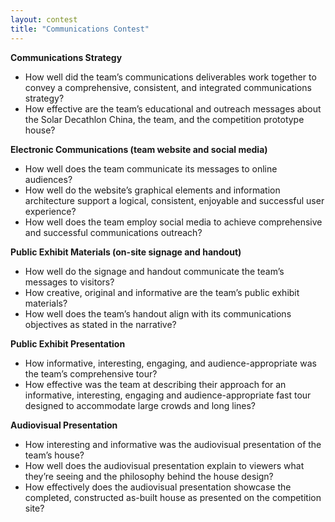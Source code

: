 ```yaml
---
layout: contest
title: "Communications Contest"
---
```


__Communications Strategy__

- How well did the team’s communications deliverables work together to convey a comprehensive, consistent, and integrated communications strategy?
- How effective are the team’s educational and outreach messages about the Solar Decathlon China, the team, and the competition prototype house?

__Electronic Communications (team website and social media)__

- How well does the team communicate its messages to online audiences?
- How well do the website’s graphical elements and information architecture support a logical, consistent, enjoyable and successful user experience?
- How well does the team employ social media to achieve comprehensive and successful communications outreach?

__Public Exhibit Materials (on-site signage and handout)__

- How well do the signage and handout communicate the team’s messages to visitors?
- How creative, original and informative are the team’s public exhibit materials?
- How well does the team’s handout align with its communications objectives as stated in the narrative?

__Public Exhibit Presentation__

- How informative, interesting, engaging, and audience-appropriate was the team’s comprehensive tour?
- How effective was the team at describing their approach for an informative, interesting, engaging and audience-appropriate fast tour designed to accommodate large crowds and long lines?

__Audiovisual Presentation__

- How interesting and informative was the audiovisual presentation of the team’s house?
- How well does the audiovisual presentation explain to viewers what they’re seeing and the philosophy behind the house design?
- How effectively does the audiovisual presentation showcase the completed, constructed as-built house as presented on the competition site?